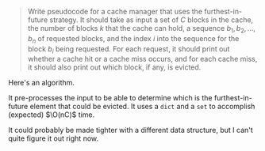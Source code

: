 > Write pseudocode for a cache manager that uses the furthest-in-future
> strategy. It should take as input a set of $C$ blocks in the cache, the number
> of blocks $k$ that the cache can hold, a sequence $b_1, b_2, \ldots, b_n$ of
> requested blocks, and the index $i$ into the sequence for the block $b_i$
> being requested. For each request, it should print out whether a cache hit or
> a cache miss occurs, and for each cache miss, it should also print out which
> block, if any, is evicted.

Here's an algorithm.

It pre-processes the input to be able to determine which is the
furthest-in-future element that could be evicted. It uses a `dict` and a `set`
to accomplish (expected) $\O(nC)$ time.

It could probably be made tighter with a different data structure, but I can't
quite figure it out right now.
